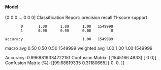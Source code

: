 #### Model
[0 0 0 ... 0 0 0]
Classification Report:
              precision    recall  f1-score   support

           0       1.00      1.00      1.00   1549999
           1       0.00      0.00      0.00         0

    accuracy                           1.00   1549999
   macro avg       0.50      0.50      0.50   1549999
weighted avg       1.00      1.00      1.00   1549999

Accuracy: 0.9968819334722151
Confusion Matrix:
[[1545166    4833]
 [      0       0]]
Confusion Matrix (%):
[[99.68819335  0.31180665]
 [ 0.          0.        ]]
